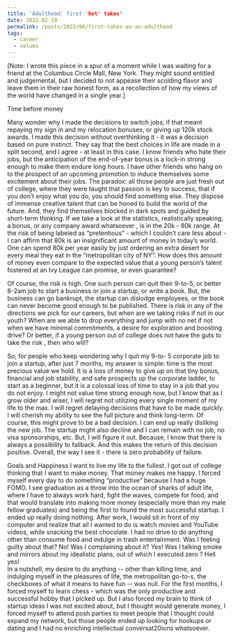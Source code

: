 ```yaml
---
title: 'Adulthood: first 'hot' takes'
date: 2022-02-19
permalink: /posts/2023/06/first-takes-as-an-adulthood
tags:
  - career
  - values
---
```


[Note: I wrote this piece in a spur of a moment while I was waiting for a friend at the Columbus Circle Mall, New York. They might sound entitled and judgemental, but I decided to not appease their scolding flavor and leave them in their raw honest form, as a recollection of how my views of the world have changed in a single year.]

Time before money 

Many wonder why I made the decisions to switch jobs, if that meant repaying my sign in and my relocation bonuses, or giving up 120k stock awards. I made this decision without overthinking it - it was a decision based on pure instinct. They say that the best choices in life are made in a split second, and I agree - at least in this case. I know friends who hate their jobs, but the anticipation of the end-of-year bonus is a lock-in strong enough to make them endure long hours.  I have other friends who hang on to the prospect of an upcoming promotion to induce themselves some excitement about their jobs.  The paradox: all those people are just fresh out of college, where they were taught that passion is key to success, that if you don’t enjoy what you do, you should find something else. They dispose of immense creative talent that can be honed to build the world of the future. And, they find themselves blocked in dark spots and guided by short-term thinking. If we take a look at the statistics,  realistically speaking, a bonus, or any company award whatsoever , is in the 20k - 80k range. At the risk of being labeled as “pretentious” - which I couldn’t care less about - I can affirm that 80k is an insignificant amount of money in today’s world. One can spend 80k per year easily by just ordering an extra desert for every meal they eat in the “metropolitan city of NY”. How does this amount of money even compare to the expected value that a young person’s talent fostered at an Ivy League can promise, or even guarantee? 

Of course, the risk is high. One such person can quit their 9-to-5, or better 8-2am job to start a business or join a startup, or write a book. But, the business can go bankrupt, the startup can dislodge employees, or the book can never become good enough to be published. There is risk in any of the directions we pick for our careers, but when are we taking risks if not in our youth? When are we able to drop everything and jump with no net if not when we have minimal commitments, a desire for exploration and boosting drive? Or better, if a young person out of college does not have the guts to take the risk , then who will?

So, for people who keep wondering why I quit my 9-to- 5 corporate job to join a startup, after just 7 months, my answer is simple: time is the most precious value we hold. It is a loss of money to give up on that tiny bonus, financial and job stability, and safe prospects up the corporate ladder, to start as a beginner, but it is a colossal loss of time to stay in a job that you do not enjoy.  I might not value time strong enough now, but I know that as I grow older and wiser, I will regret not utilizing every single moment of my life to the max. I will regret delaying decisions that have to be made quickly. I will cherish my ability to see the full picture and think long-term. Of course, this might prove to be a bad decision. I can end up really disliking the new job. The startup might also decline and I can remain with no job, no visa sponsorships, etc. But, I will figure it out. Because, I know that there is always a possibility to fallback. And this makes the return of this decision positive. Overall, the way I see it -  there is zero probability of failure. 

Goals and Happiness
I want to live my life to the fullest. I got out of college thinking that I want to make money. That money makes me happy. I forced myself every day to do something “productive” because I had a huge FOMO.  I see graduation as a throw into the ocean of sharks of adult life, where I have to always work hard, fight the waves, compete for food, and that would translate into making more money (especially more than my male fellow graduates) and being the first to found the most successful startup. I ended up really doing nothing. After work, I would sit in front of my computer and realize that all I wanted to do is watch movies and YouTube videos, while snacking the best chocolate. I had no drive to do anything other than consume food and indulge in trash entertainment. Was I feeling guilty about that? No! Was I complaining about it? Yes! Was I talking smoke and mirrors about my idealistic plans, out of which I executed zero ? Hell yes!  
In a nutshell, my desire to do anything -- other than killing time, and indulging myself in the pleasures of life, the metropolitan go-to-s, the checkboxes of what it means to have fun -- was null. For the first months, I forced myself to learn chess - which was the only productive and successful hobby that I picked up. But I also forced my brain to think of startup ideas I was not excited about, but I thought would generate money, I forced myself to attend posh parties to meet people that I thought could expand my network, but those people ended up looking for hookups or dating and I had no enriching intellectual conversat20ions whatsoever. 
